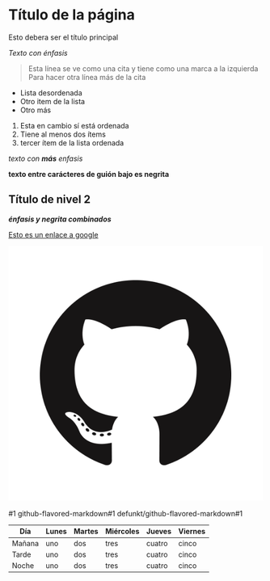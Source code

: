 # Título de la página 

Esto debera ser el título principal

*Texto con énfasis*

> Esta línea se ve como una cita y tiene como una marca a la izquierda  
> Para hacer otra línea más de la cita

- Lista desordenada
- Otro item de la lista
- Otro más

1. Esta en cambio sí está ordenada
2. Tiene al menos dos ítems
3. tercer ítem de la lista ordenada

*texto con **más** enfasis* 

__texto entre carácteres de guión bajo es negrita__

## Título de nivel 2

_**énfasis y negrita combinados**_

[Esto es un enlace a google](https://www.google.com)

![Logo de Github](./GitHub-Mark.png)

 #1
github-flavored-markdown#1
defunkt/github-flavored-markdown#1



Día | Lunes | Martes | Miércoles | Jueves | Viernes
-- | -- | -- | -- | -- | --  
Mañana | uno | dos | tres | cuatro | cinco
Tarde | uno | dos | tres | cuatro | cinco
Noche | uno | dos | tres | cuatro | cinco






